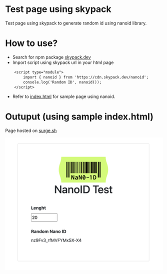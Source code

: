 # Test page using skypack

Test page using skypack to generate random id using nanoid library.

# How to use?

* Search for npm package [skypack.dev](https://skypack.dev)
* Import script using skypack url in your html page
```
    <script type="module">
        import { nanoid } from 'https://cdn.skypack.dev/nanoid';
        console.log('Random ID', nanoid());
    </script>
```
* Refer to [index.html](https://github.com/mainendra/skypack-app/blob/main/index.html) for sample page using nanoid.

# Outuput (using sample index.html)

Page hosted on [surge.sh](https://m-skypack.surge.sh/)

<img src="output.png" width="600">
